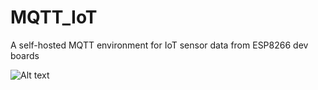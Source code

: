 # MQTT_IoT
A self-hosted MQTT environment for IoT sensor data from ESP8266 dev boards

![Alt text](https://larsbergqvist.files.wordpress.com/2016/06/mosqesp8266.png?w=816 "Self-hosted MQTT")




